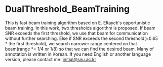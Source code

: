 # DualThreshold_BeamTraining
This is fast beam training algorithm based on E. Eltayeb's opportunistic beam training. In this work, two thresholds algorithm is proposed. If beam SNR exceeds the first threshold, we use that beam for communication without further searching. Else if SNR exceeds the second threshold(=0.65 * the first threshold), we search narrower range centered on that beam(range *= 1/4 or 1/8) so that we can find the desired beam.
Many of annotation is written in Korean. If you need English or another language version, please contact me: initial@snu.ac.kr
